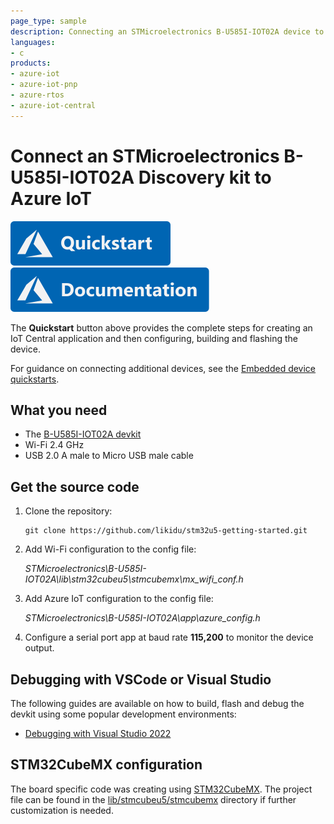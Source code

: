 ```yaml
---
page_type: sample
description: Connecting an STMicroelectronics B-U585I-IOT02A device to Azure IoT using Azure RTOS
languages:
- c
products:
- azure-iot
- azure-iot-pnp
- azure-rtos
- azure-iot-central
---
```


# Connect an STMicroelectronics B-U585I-IOT02A Discovery kit to Azure IoT

[![Quickstart article](../../docs/media/docs-link-buttons/azure-quickstart.svg)](https://docs.microsoft.com/azure/iot-develop/quickstart-devkit-stm-b-l4s5i)
[![Documentation](../../docs/media/docs-link-buttons/azure-documentation.svg)](https://docs.microsoft.com/azure/iot-develop/)

The **Quickstart** button above provides the complete steps for creating an IoT Central application and then configuring, building and flashing the device.

For guidance on connecting additional devices, see the [Embedded device quickstarts](https://docs.microsoft.com/azure/iot-develop/quickstart-devkit-mxchip-az3166).

## What you need

* The [B-U585I-IOT02A devkit](https://www.st.com/en/evaluation-tools/b-u585i-iot02a.html)
* Wi-Fi 2.4 GHz
* USB 2.0 A male to Micro USB male cable

## Get the source code

1. Clone the repository:
    ```shell
    git clone https://github.com/likidu/stm32u5-getting-started.git
    ```

1. Add Wi-Fi configuration to the config file:

    *STMicroelectronics\B-U585I-IOT02A\lib\stm32cubeu5\stmcubemx\mx_wifi_conf.h*

1. Add Azure IoT configuration to the config file:

    *STMicroelectronics\B-U585I-IOT02A\app\azure_config.h*

1. Configure a serial port app at baud rate **115,200** to monitor the device output.

## Debugging with VSCode or Visual Studio

The following guides are available on how to build, flash and debug the devkit using some popular development environments:

* [Debugging with Visual Studio 2022](./VS.md)

## STM32CubeMX configuration

The board specific code was creating using [STM32CubeMX](https://www.st.com/en/development-tools/stm32cubemx.html). The project file can be found in the [lib/stmcubeu5/stmcubemx]() directory if further customization is needed.

